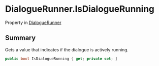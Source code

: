 # DialogueRunner.IsDialogueRunning

Property in [DialogueRunner](/api/csharp/yarn.unity.dialoguerunner.md)

## Summary


Gets a value that indicates if the dialogue is actively
running.


```csharp
public bool IsDialogueRunning { get; private set; }
```

